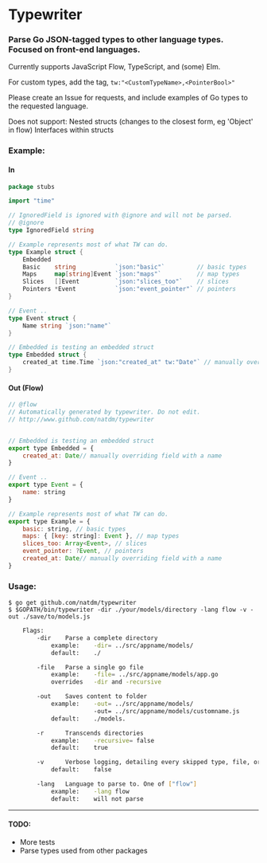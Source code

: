 # Typewriter

### Parse Go JSON-tagged types to other language types. Focused on front-end languages.


Currently supports JavaScript Flow, TypeScript, and (some) Elm.

For custom types, add the tag, `tw:"<CustomTypeName>,<PointerBool>"`

Please create an Issue for requests, and include examples of Go types to the requested language.

Does not support:
Nested structs (changes to the closest form, eg 'Object' in flow)
Interfaces within structs

### Example:

#### In
```go
package stubs

import "time"

// IgnoredField is ignored with @ignore and will not be parsed.
// @ignore
type IgnoredField string

// Example represents most of what TW can do.
type Example struct {
	Embedded
	Basic    string           `json:"basic"`         // basic types
	Maps     map[string]Event `json:"maps"`          // map types
	Slices   []Event          `json:"slices_too"`    // slices
	Pointers *Event           `json:"event_pointer"` // pointers
}

// Event ..
type Event struct {
	Name string `json:"name"`
}

// Embedded is testing an embedded struct
type Embedded struct {
	created_at time.Time `json:"created_at" tw:"Date"` // manually overriding field with a name
}
```
#### Out (Flow)
```js
// @flow
// Automatically generated by typewriter. Do not edit.
// http://www.github.com/natdm/typewriter


// Embedded is testing an embedded struct
export type Embedded = {
	created_at: Date// manually overriding field with a name
}

// Event ..
export type Event = {
	name: string
}

// Example represents most of what TW can do.
export type Example = {
	basic: string, // basic types
	maps: { [key: string]: Event }, // map types
	slices_too: Array<Event>, // slices
	event_pointer: ?Event, // pointers
	created_at: Date// manually overriding field with a name
}
```

### Usage:

```
$ go get github.com/natdm/typewriter
$ $GOPATH/bin/typewriter -dir ./your/models/directory -lang flow -v -out ./save/to/models.js
```

```bash
	Flags:
		-dir	Parse a complete directory
			example: 	-dir= ../src/appname/models/
			default: 	./

		-file	Parse a single go file
			example: 	-file= ../src/appname/models/app.go
			overrides 	-dir and -recursive

		-out	Saves content to folder
			example: 	-out= ../src/appname/models/
						-out= ../src/appname/models/customname.js
			default: 	./models.

		-r		Transcends directories
			example:	-recursive= false
			default:	true

		-v		Verbose logging, detailing every skipped type, file, or field.
			default: 	false

		-lang 	Language to parse to. One of ["flow"]
			example:	-lang flow
			default:	will not parse
```

___
#### TODO:
* More tests
* Parse types used from other packages
